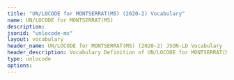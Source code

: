 ```yaml
---
title: "UN/LOCODE for MONTSERRAT(MS) (2020-2) Vocabulary"
name: UN/LOCODE for MONTSERRAT(MS) 
description: 
jsonid: "unlocode-ms"
layout: vocabulary
header_name: UN/LOCODE for MONTSERRAT(MS) (2020-2) JSON-LD Vocabulary
header_description: Vocabulary Definition of UN/LOCODE for MONTSERRAT(MS) (2020-2) semantics in HTML format. JSON-LD format is available at [unlocode-ms.jsonld](/vocabulary/unlocode-ms.jsonld)
type: unlocode
options:
---
```

